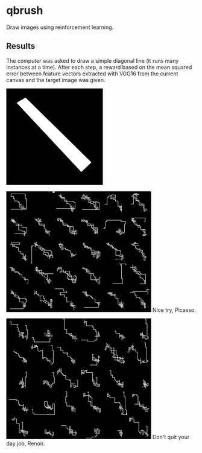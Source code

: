 qbrush
======
Draw images using reinforcement learning.

Results
-------
The computer was asked to draw a simple diagonal line (it runs many instances at a time).
After each step, a reward based on the mean squared error between feature vectors
extracted with VGG16 from the current canvas and the target image was given.

![alt tag](https://raw.githubusercontent.com/awentzonline/qbrush/master/examples/readme/slash0.jpg)

![alt tag](https://raw.githubusercontent.com/awentzonline/qbrush/master/examples/readme/epoch_44.png)
Nice try, Picasso.

![alt tag](https://raw.githubusercontent.com/awentzonline/qbrush/master/examples/readme/epoch_72.png)
Don't quit your day job, Renoir.
